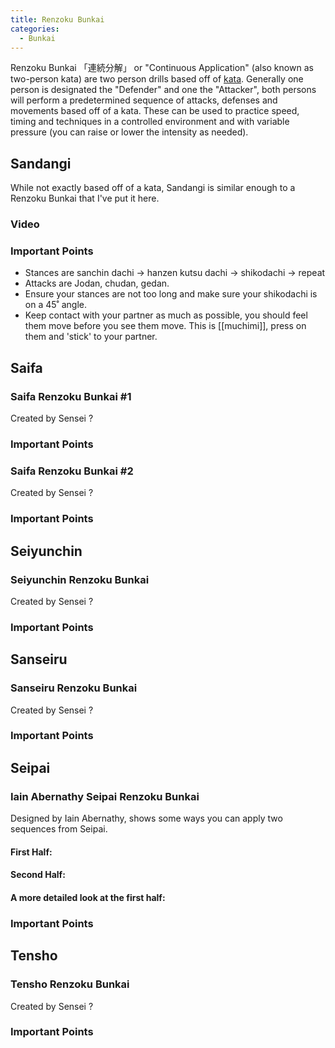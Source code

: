 ```yaml
---
title: Renzoku Bunkai
categories:
  - Bunkai
---
```


Renzoku Bunkai 「連続分解」 or "Continuous Application" (also known as two-person kata) are two person drills based off of [kata](/kata/).
Generally one person is designated the "Defender" and one the "Attacker", both persons will perform a predetermined sequence of attacks, defenses and movements based off of a kata. These can be used to practice speed, timing and techniques in a controlled environment and with variable pressure (you can raise or lower the intensity as needed).

## Sandangi

While not exactly based off of a kata, Sandangi is similar enough to a Renzoku Bunkai that I've put it here.

### Video

<Wiki-Video url="https://youtu.be/bB2PVbEQtL8" />

### Important Points

- Stances are sanchin dachi -> hanzen kutsu dachi -> shikodachi -> repeat
- Attacks are Jodan, chudan, gedan.
- Ensure your stances are not too long and make sure your shikodachi is on a 45˚ angle.
- Keep contact with your partner as much as possible, you should feel them move before you see them move. This is [[muchimi]], press on them and 'stick' to your partner.

<!--
## Gekisai Dai Ichi

### Club's Standard Renzoku Bunkai

[video]

### Important Points

## Gekisai Dai Ni

### name

[video]

### Important Points -->

## Saifa

### Saifa Renzoku Bunkai #1

Created by Sensei ?
<Wiki-Video url="https://www.youtube.com/watch?v=E52iFcSD1E0" />

### Important Points

### Saifa Renzoku Bunkai #2

Created by Sensei ?
<Wiki-Video url="https://www.youtube.com/watch?v=fB5R8iHMop8" />
<Wiki-Video url="https://www.youtube.com/watch?v=e05WcOg6BBg" />

### Important Points

## Seiyunchin

### Seiyunchin Renzoku Bunkai

Created by Sensei ?
<Wiki-Video url="https://www.youtube.com/watch?v=2m6L0IbPT-U" />

### Important Points

## Sanseiru

### Sanseiru Renzoku Bunkai

Created by Sensei ?

<Wiki-Video url="https://www.youtube.com/watch?v=M1coA8RDBLQ" />

### Important Points

## Seipai

### Iain Abernathy Seipai Renzoku Bunkai

Designed by Iain Abernathy, shows some ways you can apply two sequences from Seipai.

#### First Half:

<Wiki-Video url="https://youtu.be/1v_huNxRyUQ" />

#### Second Half:

<Wiki-Video url="https://youtu.be/2zETAsIiDkA" />

#### A more detailed look at the first half:

<Wiki-Video url="https://youtu.be/pfwBR7g0c6E" />

### Important Points

## Tensho

### Tensho Renzoku Bunkai

Created by Sensei ?
<Wiki-Video url="https://www.youtube.com/watch?v=CJfB9qgDAPc" />

### Important Points
